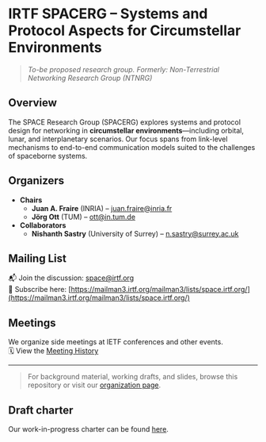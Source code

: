 # IRTF SPACERG – Systems and Protocol Aspects for Circumstellar Environments

> _To-be proposed research group. Formerly: Non-Terrestrial Networking Research Group (NTNRG)_

## Overview

The SPACE Research Group (SPACERG) explores systems and protocol design for networking in **circumstellar environments**—including orbital, lunar, and interplanetary scenarios. Our focus spans from link-level mechanisms to end-to-end communication models suited to the challenges of spaceborne systems.

## Organizers

- **Chairs**
    - **Juan A. Fraire** (INRIA) – <juan.fraire@inria.fr>  
    - **Jörg Ott** (TUM) – <ott@in.tum.de>  
- **Collaborators**
    - **Nishanth Sastry** (University of Surrey) – <n.sastry@surrey.ac.uk>

## Mailing List

📬 Join the discussion: [space@irtf.org](mailto:space@irtf.org)  
🔗 Subscribe here: [https://mailman3.irtf.org/mailman3/lists/space.irtf.org/](https://mailman3.irtf.org/mailman3/lists/space.irtf.org/)

## Meetings

We organize side meetings at IETF conferences and other events.  
🗓️ View the [Meeting History](meetings/meetings.md)

---

> For background material, working drafts, and slides, browse this repository or visit our [organization page](https://github.com/irtf-spacerg).

## Draft charter

Our work-in-progress charter can be found [here](charter/charter.md).
